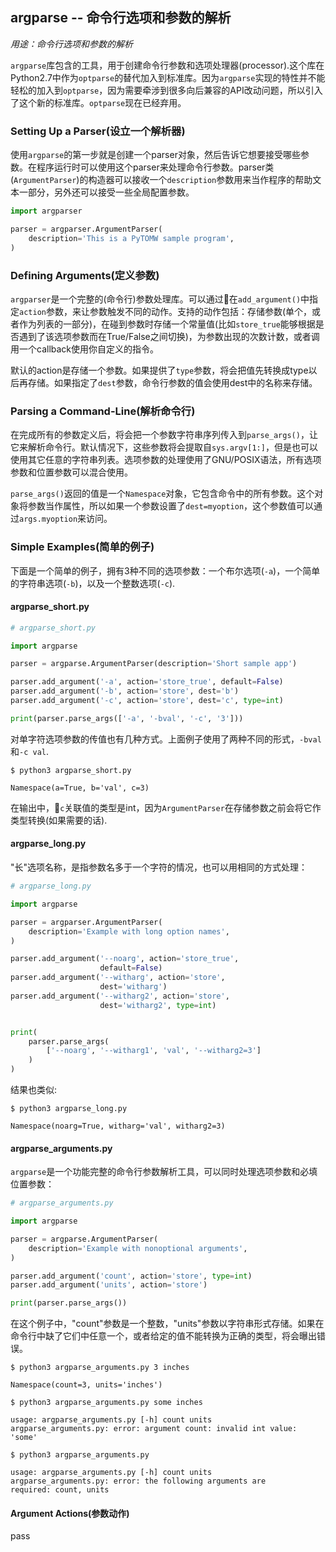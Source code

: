 ## argparse -- 命令行选项和参数的解析

*用途：命令行选项和参数的解析*

`argparse`库包含的工具，用于创建命令行参数和选项处理器(processor).这个库在Python2.7中作为`optparse`的替代加入到标准库。因为`argparse`实现的特性并不能轻松的加入到`optparse`，因为需要牵涉到很多向后兼容的API改动问题，所以引入了这个新的标准库。`optparse`现在已经弃用。

### Setting Up a Parser(设立一个解析器)

使用`argparse`的第一步就是创建一个parser对象，然后告诉它想要接受哪些参数。在程序运行时可以使用这个parser来处理命令行参数。parser类(`ArgumentParser`)的构造器可以接收一个`description`参数用来当作程序的帮助文本一部分，另外还可以接受一些全局配置参数。

```python
import argparser 

parser = argparser.ArgumentParser(
    description='This is a PyTOMW sample program',
)
```

### Defining Arguments(定义参数)

`argparser`是一个完整的(命令行)参数处理库。可以通过在`add_argument()`中指定`action`参数，来让参数触发不同的动作。支持的动作包括：存储参数(单个，或者作为列表的一部分)，在碰到参数时存储一个常量值(比如`store_true`能够根据是否遇到了该选项参数而在True/False之间切换)，为参数出现的次数计数，或者调用一个callback使用你自定义的指令。

默认的action是存储一个参数。如果提供了`type`参数，将会把值先转换成type以后再存储。如果指定了`dest`参数，命令行参数的值会使用dest中的名称来存储。

### Parsing a Command-Line(解析命令行)

在完成所有的参数定义后，将会把一个参数字符串序列传入到`parse_args()`，让它来解析命令行。默认情况下，这些参数将会提取自`sys.argv[1:]`，但是也可以使用其它任意的字符串列表。选项参数的处理使用了GNU/POSIX语法，所有选项参数和位置参数可以混合使用。

`parse_args()`返回的值是一个`Namespace`对象，它包含命令中的所有参数。这个对象将参数当作属性，所以如果一个参数设置了`dest=myoption`，这个参数值可以通过`args.myoption`来访问。

### Simple Examples(简单的例子)

下面是一个简单的例子，拥有3种不同的选项参数：一个布尔选项(`-a`)，一个简单的字符串选项(`-b`)，以及一个整数选项(`-c`).

#### argparse_short.py

```python
# argparse_short.py

import argparse

parser = argparse.ArgumentParser(description='Short sample app')

parser.add_argument('-a', action='store_true', default=False)
parser.add_argument('-b', action='store', dest='b')
parser.add_argument('-c', action='store', dest='c', type=int)

print(parser.parse_args(['-a', '-bval', '-c', '3']))
```

对单字符选项参数的传值也有几种方式。上面例子使用了两种不同的形式，`-bval`和`-c val`.

```shell
$ python3 argparse_short.py

Namespace(a=True, b='val', c=3)
```

在输出中，`c`关联值的类型是int，因为`ArgumentParser`在存储参数之前会将它作类型转换(如果需要的话).

#### argparse_long.py

"长"选项名称，是指参数名多于一个字符的情况，也可以用相同的方式处理：

```python
# argparse_long.py

import argparse

parser = argparser.ArgumentParser(
    description='Example with long option names',
)

parser.add_argument('--noarg', action='store_true',
                    default=False)
parser.add_argument('--witharg', action='store',
                    dest='witharg')
parser.add_argument('--witharg2', action='store',
                    dest='witharg2', type=int)


print(
    parser.parse_args(
        ['--noarg', '--witharg1', 'val', '--witharg2=3']
    )
)
```

结果也类似:

```shell
$ python3 argparse_long.py

Namespace(noarg=True, witharg='val', witharg2=3)
```

#### argparse_arguments.py

`argparse`是一个功能完整的命令行参数解析工具，可以同时处理选项参数和必填位置参数：

```python
# argparse_arguments.py

import argparse

parser = argparse.ArgumentParser(
    description='Example with nonoptional arguments',
)

parser.add_argument('count', action='store', type=int)
parser.add_argument('units', action='store')

print(parser.parse_args())
```

在这个例子中，"count"参数是一个整数，"units"参数以字符串形式存储。如果在命令行中缺了它们中任意一个，或者给定的值不能转换为正确的类型，将会曝出错误。

```shell
$ python3 argparse_arguments.py 3 inches

Namespace(count=3, units='inches')

$ python3 argparse_arguments.py some inches

usage: argparse_arguments.py [-h] count units
argparse_arguments.py: error: argument count: invalid int value:
'some'

$ python3 argparse_arguments.py

usage: argparse_arguments.py [-h] count units
argparse_arguments.py: error: the following arguments are
required: count, units
```

#### Argument Actions(参数动作)

pass



